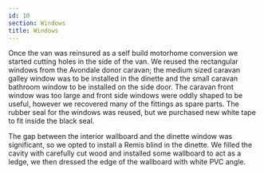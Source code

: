 ```yaml
---
id: 10
section: Windows
title: Windows
---
```


Once the van was reinsured as a self build motorhome conversion we started cutting holes in the side of the van. We reused the rectangular windows from the Avondale donor caravan; the medium sized caravan galley window was to be installed in the dinette and the small caravan bathroom window to be installed on the side door. The caravan front window was too large and front side windows were oddly shaped to be useful, however we recovered many of the fittings as spare parts. The rubber seal for the windows was reused, but we purchased new white tape to fit inside the black seal.

<div class="flickrslideshow" data-ids="[875399278,875402374,875406434,875410378,874567121,874578521,874581841,874586343,874591189,874609239,875476924,918515625,919371402,919400552,918568909,919435174,919444900,919458642]">
</div>

The gap between the interior wallboard and the dinette window was significant, so we opted to install a Remis blind in the dinette. We filled the cavity with carefully cut wood and installed some wallboard to act as a ledge, we then dressed the edge of the wallboard with white PVC angle. 

<div class="flickrslideshow" data-ids="[2428236819,2429050740,2429051958,2428242463,2428244373,2428245791,2428246973,2428248713,2428250091,2429065394]">
</div>